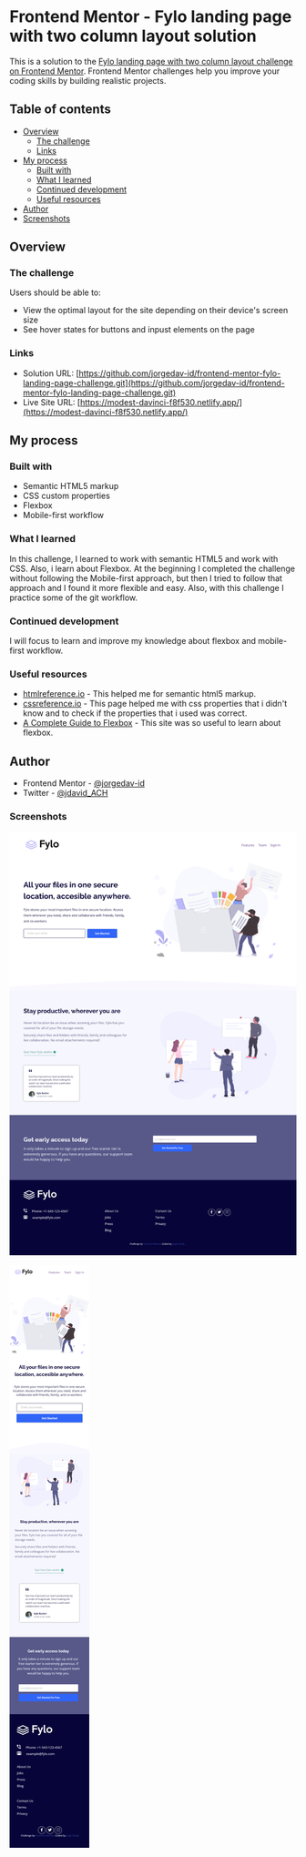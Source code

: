 # Frontend Mentor - Fylo landing page with two column layout solution

This is a solution to the [Fylo landing page with two column layout challenge on Frontend Mentor](https://www.frontendmentor.io/challenges/fylo-landing-page-with-two-column-layout-5ca5ef041e82137ec91a50f5). Frontend Mentor challenges help you improve your coding skills by building realistic projects. 

## Table of contents

- [Overview](#overview)
  - [The challenge](#the-challenge)
  - [Links](#links)
- [My process](#my-process)
  - [Built with](#built-with)
  - [What I learned](#what-i-learned)
  - [Continued development](#continued-development)
  - [Useful resources](#useful-resources)
- [Author](#author)
- [Screenshots](#screenshots)

## Overview

### The challenge

Users should be able to:

- View the optimal layout for the site depending on their device's screen size
- See hover states for buttons and inpust elements on the page

### Links

- Solution URL: [https://github.com/jorgedav-id/frontend-mentor-fylo-landing-page-challenge.git](https://github.com/jorgedav-id/frontend-mentor-fylo-landing-page-challenge.git)
- Live Site URL: [https://modest-davinci-f8f530.netlify.app/](https://modest-davinci-f8f530.netlify.app/)

## My process

### Built with

- Semantic HTML5 markup
- CSS custom properties
- Flexbox
- Mobile-first workflow

### What I learned

In this challenge, I learned to work with semantic HTML5 and work with CSS.
Also, i learn about Flexbox.
At the beginning I completed the challenge without following the Mobile-first approach, but then I tried to follow that approach and I found it more flexible and easy.
Also, with this challenge I practice some of the git workflow.

### Continued development

I will focus to learn and improve my knowledge about flexbox and mobile-first workflow.


### Useful resources

- [htmlreference.io](https://htmlreference.io/) - This helped me for semantic html5 markup.
- [cssreference.io](https://cssreference.io/) - This page helped me with css properties that i didn't know and to check if the properties that i used was correct.
- [A Complete Guide to Flexbox](https://css-tricks.com/snippets/css/a-guide-to-flexbox/) - This site was so useful to learn about flexbox.

## Author

- Frontend Mentor - [@jorgedav-id](https://www.frontendmentor.io/profile/jorgedav-id)
- Twitter - [@jdavid_ACH](https://twitter.com/jdavid_ACH)


### Screenshots
![desktop screenshot](/solution-screenshots/desktop_screenshot.png)

![mobile screenshot](/solution-screenshots/mobile_screenshot.png)


